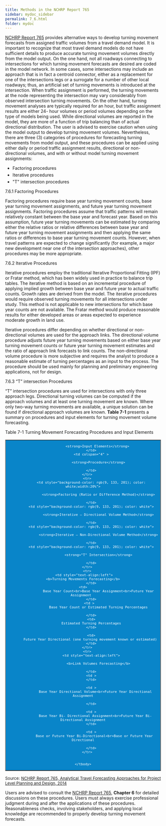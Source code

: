 ```yaml
---
title: Methods in the NCHRP Report 765
sidebar: mydoc_sidebar
permalink: 7_6.html
folder: mydoc
---
```


<style>
  div{text-align: justify;}
  table{
  /* border-collapse: collapse; */
  /* width: 100%; */
  /* display: table-cell; */
  /* vertical-align: center;  */
  
  position: relative;
  margin-left: auto;
  margin-right: auto;
}


th{
  text-align:top;
  background-color: #248ec2;
  color: white;
  vertical-align: center; 
  text-align: center;
  height: 100%;
}

td {
  text-align: left;
  font-size: 13px;
  vertical-align: center; 
  text-align: center;
  height: 5px;
  padding: 0px;
  /* width: 25%;  */
}

tr{
  height: 20%;
}

tr:nth-child(even) {
  background-color: #d3d3d3;
}

</style>

<a href="https://nap.nationalacademies.org/catalog/22366/analytical-travel-forecasting-approaches-for-project-level-planning-and-design" target="_blank">NCHRP Report 765</a> provides alternative ways to develop turning movement forecasts from assigned traffic volumes from a travel demand model. It is important to recognize that most travel demand models do not have sufficient details to produce accurate turning movement volumes directly from the model output. On the one hand, not all roadways connecting to intersections for which turning movement forecasts are desired are coded in the model network. In some cases, some intersections may include an approach that is in fact a centroid connector, either as a replacement for one of the intersections legs or a surrogate for a number of other local roadways; thus, an artificial set of turning movements is introduced at the intersection. When traffic assignment is performed, the turning movements at the node representing the intersection may vary considerably from observed intersection turning movements. On the other hand, turning movement analyses are typically required for an hour, but traffic assignment results are either 24- hour volumes or period volumes depending on the type of models being used. While directional volumes are reported in the model, they are more of a function of trip balancing than of actual directional distribution. The user is advised to exercise caution when using the model output to develop turning movement volumes. Nevertheless, there are three (3) categories of procedures for forecasting turning movements from model output, and these procedures can be applied using either daily or period traffic assignment results, directional or non-directional volumes, and with or without model turning movement assignments:
<ul>
<li style="margin:0.3rem 0">Factoring procedures</li>
<li style="margin:0.3rem 0">Iterative procedures</li>
<li style="margin:0.3rem 0">"T" intersection procedures</li>
</ul>

<span class="subtitle-3">7.6.1 Factoring Procedures</span>

Factoring procedures require base year turning movement counts, base year turning movement assignments, and future year turning movement assignments. Factoring procedures assume that traffic patterns will remain relatively constant between the base year and forecast year. Based on this assumption, future year turning movements can be estimated by comparing either the relative ratios or relative differences between base year and future year turning movement assignments and then applying the same ratios or differences to base year turning movement counts. However, when travel patterns are expected to change significantly (for example, a major new development near one of the intersection approaches), other procedures may be more appropriate.

<span class="subtitle-3">7.6.2 Iterative Procedures</span>

Iterative procedures employ the traditional Iterative Proportional Fitting (IPF) or Fratar method, which has been widely used in practice to balance trip tables. The iterative method is based on an incremental procedure of applying implied growth between base year and future year to actual traffic counts. Growth rates are derived from the model. The iterative procedures would require observed turning movements for all intersections under study. This method is not applicable to new intersections for which base year counts are not available. The Fratar method would produce reasonable results for either developed areas or areas expected to experience moderate growth in land use.

Iterative procedures differ depending on whether directional or non-directional volumes are used for the approach links. The directional volume procedure adjusts future year turning movements based on either base year turning movement counts or future year turning movement estimates and the ratio of approach link forecasts to link counts. The non-directional volume procedure is more subjective and requires the analyst to produce a reasonable estimate of turning percentages as an input to the process. The procedure should be used mainly for planning and preliminary engineering applications, not for design.

<span class="subtitle-3">7.6.3 “T” intersection Procedures</span>

“T” intersection procedures are used for intersections with only three approach legs. Directional turning volumes can be computed if the approach volumes and at least one turning movement are known. Where only two-way turning movements are available, a unique solution can be found if directional approach volumes are known. <b>Table 7-1</b> presents a summary on procedures and input elements for turning movement volume forecasting.

<div class="italic-grey">Table 7-1 Turning Movement Forecasting Procedures and Input Elements</div>

<table border="1" >
    <tbody>
        <tr style="background-color: rgb(9, 133, 201); color: white">
            <td rowspan="2"  style="vertical-align: middle; ">
                
                    <strong>Input Elements</strong>  
            </td>
            <td colspan="4" >
                
                    <strong>Procedure</strong> 
                
            </td>
        </tr>
        <tr>
            <td style="background-color: rgb(9, 133, 201); color: white;width:20%">
                
                    <strong>Factoring (Ratio or Difference Method)</strong> 
                
            </td>
            <td style="background-color: rgb(9, 133, 201); color: white">
                
                    <strong>Iterative – Directional Volume Method</strong> 
                
            </td>
            <td style="background-color: rgb(9, 133, 201); color: white">
                
                    <strong>Iterative – Non-Directional Volume Method</strong> 
                
            </td>
            <td style="background-color: rgb(9, 133, 201); color: white">
                
                    <strong>"T" Intersection</strong> 
                
            </td>
        </tr>
        <tr>
            <td style="text-align:left">       
                   <b>Turning Movements Forecasting</b>               
            </td>
            <td>        
                   Base Year Count<br>Base Year Assignment<br>Future Year Assignment  
            </td>
            <td >  
                   Base Year Count or Estimated Turning Percentages
               
            </td>
            <td>
            Estimated Turning Percentages
            </td>

            <td>
           Future Year Directional (one turning movement known or estimated)
            </td>
        </tr>
        <tr>
            <td style="text-align:left">
                
                   <b>Link Volumes Forecasting</b>
                
            </td>
            <td >
            </td>

            <td >
                Base Year Directional Volume<br>Future Year Directional Assignment

            </td>

            <td >
                Base Year Bi- Directional Assignment<br>Future Year Bi- Directional Assignment
            </td>

            <td >
               Base or Future Year Bi-Directional<br>Base or Future Year Directional

            </td>
        </tr>
        
        
    </tbody>
</table>





<div style="font-size:13px; margin:0.5rem 0">Source: <a href="https://nap.nationalacademies.org/catalog/22366/analytical-travel-forecasting-approaches-for-project-level-planning-and-design" target="_blank">NCHRP Report 765, Analytical Travel Forecasting Approaches for Project Level Planning and Design, 2014</a></div>

Users are advised to consult the <a href="https://nap.nationalacademies.org/catalog/22366/analytical-travel-forecasting-approaches-for-project-level-planning-and-design" target="_blank">NCHRP Report 765</a>,  <b>Chapter 6</b> for detailed discussions on these procedures. Users must always exercise professional judgment during and after the applications of these procedures. Reasonableness checks, involving stakeholders, and applying local knowledge are recommended to properly develop turning movement forecasts.